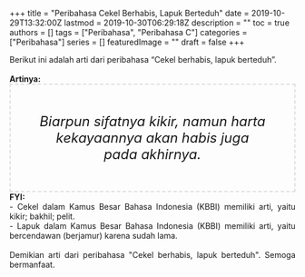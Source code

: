 +++
title = "Peribahasa Cekel Berhabis, Lapuk Berteduh"
date = 2019-10-29T13:32:00Z
lastmod = 2019-10-30T06:29:18Z
description = ""
toc = true
authors = []
tags = ["Peribahasa", "Peribahasa C"]
categories = ["Peribahasa"]
series = []
featuredImage = ""
draft = false
+++

<div dir="ltr" style="text-align: left;" trbidi="on"><div style="text-align: justify;">Berikut ini adalah arti dari peribahasa “Cekel berhabis, lapuk berteduh”.</div><br /><div style="text-align: justify;"><b>Artinya:</b></div><div style="border: 2px dashed #ddd; font-size: 24px; height: auto; margin: 0 auto; padding: 50px; text-align: center; width: auto;"><i>Biarpun sifatnya kikir, namun harta kekayaannya akan habis juga pada akhirnya.</i></div><div style="text-align: justify;"><b>FYI:</b><br />- Cekel dalam Kamus Besar Bahasa Indonesia (KBBI) memiliki arti, yaitu kikir; bakhil; pelit.<br />- Lapuk dalam Kamus Besar Bahasa Indonesia (KBBI) memiliki arti, yaitu bercendawan (berjamur) karena sudah lama.<br /><br /></div><div style="text-align: justify;">Demikian arti dari peribahasa "Cekel berhabis, lapuk berteduh". Semoga bermanfaat.</div></div>
